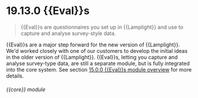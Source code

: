 # 19.13.0    {{Eval}}s

> {{Eval}}s are questionnaires you set up in {{Lamplight}} and use to capture and analyse survey-style data. 

{{Eval}}s are a major step forward for the new version of {{Lamplight}}. We'd worked closely with one of our customers to develop the initial ideas in the older version of {{Lamplight}}. {{Eval}}s, letting you capture and analyse survey-type data, are still a separate module, but is fully integrated into the core system. See section [15.0.0  {{Eval}}s module overview](/help/index/v/{{version}}/p/15.0.0) for more details. 

###### {{core}} module

